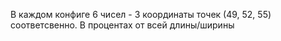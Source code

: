 В каждом конфиге 6 чисел - 3 координаты точек (49, 52, 55) соответсвенно. В процентах от всей длины/ширины
